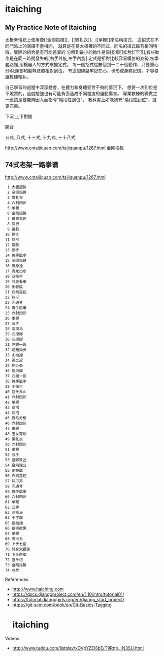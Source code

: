 # itaiching
## My Practice Note of Itaiching

太极拳傳統上使用像[[金刚捣碓]]、[[懒扎衣]]、[[单鞭]]來名稱招式，
這招式在不同門派上的演繹不盡相同，
就算是在易太极裡的不同式，同名的招式雖有相同特徵，實際的組合是有可能差異的
分解到最小的動作是像[松肩][松肘][下沉],有些動作是在同一時間發生的[右手外旋,左手內旋]
定式是相對比較容易模仿的姿勢,初學套路裡,用機器人的方式來擺定式，
每一個招式從數個到一二十個動作，只要重心分明,頭部和軀幹肢體相對到位，
有這個線路牢記在心，也形成身體記憶，才容易讓教練精糾。

自己學習的過程中深深體會，在體力和身體韧性不夠的情況下，
想要一次到位是不現實的，過度勉強也有可能負面造成不同程度的運動傷害。
專業教練的職責之一應該是要能夠因人而指導"階段性到位"。
教科書上如能補充"階段性到位"，就更完善。

下沉
上下對開

開合




五式, 八式, 十三式, 十九式, 三十八式


http://www.cntaijiquan.com/taijiquanpu/1267.html
金刚捣碓

## 74式老架一路拳谱
http://www.cntaijiquan.com/taijiquanpu/1267.html

     1 太极起势    
     2 金刚捣碓
     3 懒扎衣
     4 六封四闭
     5 单鞭
     6 金刚捣碓
     7 白鹅亮翅  
     8 斜行           
     9 搂膝          
    10 拗步          
    11 斜形           
    12 搂膝      
    13 拗步               
    14 掩手肱拳  
    15 金刚捣碓   
    16 撇身捶     
    17 青龙出水    
    18 双推手      
    19 肘底看拳  
    20 倒卷肱       
    21 白鹅亮翅
    22 斜形       
    23 闪通背     
    24 掩手肱拳    
    25 六封四闭    
    26 单鞭      
    27 云手         
    28 高探马
    29 右擦脚     
    30 左擦脚     
    31 左蹬一跟    
    32 前趟拗步    
    33 击地捶    
    34 踢二起       
    35 护心拳   
    36 旋风脚     
    37 右蹬一跟    
    38 掩手肱拳    
    39 小擒打     
    40 抱头推山   
    41 六封四闭     
    42 单鞭
    43 前招       
    44 后招        
    45 野马分鬃    
    46 六封四闭   
    47 单鞭      
    48 玉女穿梭      
    49 懒扎衣
    50 六封四闭    
    51 单鞭       
    52 云手        
    53 摆脚跌岔   
    54 金鸡独立   
    55 倒卷肱      
    56 白鹅亮翅
    57 斜形第     
    58 闪通背     
    59 掩手肱拳    
    60 六封四闭    
    61 单鞭      
    62 云手        
    63 高探马
    64 十字脚      
    65 指裆捶    
    66 猿猴献果     
    67 单鞭       
    68 雀地龙    
    69 上步七星    
    70 转身双摆莲
    71 下步跨肱   
    72 当头炮     
    73 金刚捣碓    
    74 收势



References:
- http://www.itaiching.com
- https://docs.djangoproject.com/en/1.10/intro/tutorial01/
- https://tutorial.djangogirls.org/en/django_start_project/
- https://git-scm.com/book/en/Git-Basics-Tagging
   # itaiching

Videos:
- http://www.tudou.com/listplay/xDVpYZEI6bE/T9Rnp_-N3SU.html
